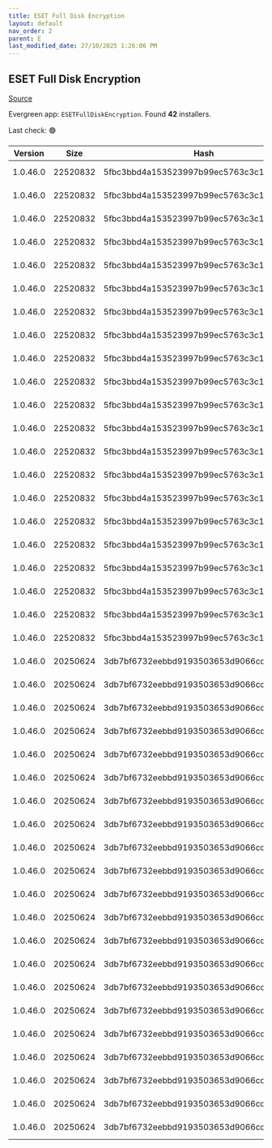```yaml
---
title: ESET Full Disk Encryption
layout: default
nav_order: 2
parent: E
last_modified_date: 27/10/2025 1:26:06 PM
---
```


## ESET Full Disk Encryption

[Source](https://www.eset.com/int/business/extended-protection-with-full-disk-encryption/)

Evergreen app: `ESETFullDiskEncryption`. Found **42** installers.

Last check: 🟢

| Version  | Size     | Hash                                     | Language | Architecture | Type | URI                                                                                                                                                                                                  |
| -------- | -------- | ---------------------------------------- | -------- | ------------ | ---- | ---------------------------------------------------------------------------------------------------------------------------------------------------------------------------------------------------- |
| 1.0.46.0 | 22520832 | 5fbc3bbd4a153523997b99ec5763c3c1775cee5c | cs_CZ    | x64          | msi  | [https://repository.eset.com/v1/com/eset/apps/business/efde/windows/v1/1.0.46.0/efde_nt64_csy.msi](https://repository.eset.com/v1/com/eset/apps/business/efde/windows/v1/1.0.46.0/efde_nt64_csy.msi) |
| 1.0.46.0 | 22520832 | 5fbc3bbd4a153523997b99ec5763c3c1775cee5c | de_DE    | x64          | msi  | [https://repository.eset.com/v1/com/eset/apps/business/efde/windows/v1/1.0.46.0/efde_nt64_deu.msi](https://repository.eset.com/v1/com/eset/apps/business/efde/windows/v1/1.0.46.0/efde_nt64_deu.msi) |
| 1.0.46.0 | 22520832 | 5fbc3bbd4a153523997b99ec5763c3c1775cee5c | el_GR    | x64          | msi  | [https://repository.eset.com/v1/com/eset/apps/business/efde/windows/v1/1.0.46.0/efde_nt64_ell.msi](https://repository.eset.com/v1/com/eset/apps/business/efde/windows/v1/1.0.46.0/efde_nt64_ell.msi) |
| 1.0.46.0 | 22520832 | 5fbc3bbd4a153523997b99ec5763c3c1775cee5c | en_US    | x64          | msi  | [https://repository.eset.com/v1/com/eset/apps/business/efde/windows/v1/1.0.46.0/efde_nt64_enu.msi](https://repository.eset.com/v1/com/eset/apps/business/efde/windows/v1/1.0.46.0/efde_nt64_enu.msi) |
| 1.0.46.0 | 22520832 | 5fbc3bbd4a153523997b99ec5763c3c1775cee5c | es_CL    | x64          | msi  | [https://repository.eset.com/v1/com/eset/apps/business/efde/windows/v1/1.0.46.0/efde_nt64_esl.msi](https://repository.eset.com/v1/com/eset/apps/business/efde/windows/v1/1.0.46.0/efde_nt64_esl.msi) |
| 1.0.46.0 | 22520832 | 5fbc3bbd4a153523997b99ec5763c3c1775cee5c | es_ES    | x64          | msi  | [https://repository.eset.com/v1/com/eset/apps/business/efde/windows/v1/1.0.46.0/efde_nt64_esn.msi](https://repository.eset.com/v1/com/eset/apps/business/efde/windows/v1/1.0.46.0/efde_nt64_esn.msi) |
| 1.0.46.0 | 22520832 | 5fbc3bbd4a153523997b99ec5763c3c1775cee5c | fr_CA    | x64          | msi  | [https://repository.eset.com/v1/com/eset/apps/business/efde/windows/v1/1.0.46.0/efde_nt64_frc.msi](https://repository.eset.com/v1/com/eset/apps/business/efde/windows/v1/1.0.46.0/efde_nt64_frc.msi) |
| 1.0.46.0 | 22520832 | 5fbc3bbd4a153523997b99ec5763c3c1775cee5c | fr_FR    | x64          | msi  | [https://repository.eset.com/v1/com/eset/apps/business/efde/windows/v1/1.0.46.0/efde_nt64_fra.msi](https://repository.eset.com/v1/com/eset/apps/business/efde/windows/v1/1.0.46.0/efde_nt64_fra.msi) |
| 1.0.46.0 | 22520832 | 5fbc3bbd4a153523997b99ec5763c3c1775cee5c | hr_HR    | x64          | msi  | [https://repository.eset.com/v1/com/eset/apps/business/efde/windows/v1/1.0.46.0/efde_nt64_hrv.msi](https://repository.eset.com/v1/com/eset/apps/business/efde/windows/v1/1.0.46.0/efde_nt64_hrv.msi) |
| 1.0.46.0 | 22520832 | 5fbc3bbd4a153523997b99ec5763c3c1775cee5c | hu_HU    | x64          | msi  | [https://repository.eset.com/v1/com/eset/apps/business/efde/windows/v1/1.0.46.0/efde_nt64_hun.msi](https://repository.eset.com/v1/com/eset/apps/business/efde/windows/v1/1.0.46.0/efde_nt64_hun.msi) |
| 1.0.46.0 | 22520832 | 5fbc3bbd4a153523997b99ec5763c3c1775cee5c | id_ID    | x64          | msi  | [https://repository.eset.com/v1/com/eset/apps/business/efde/windows/v1/1.0.46.0/efde_nt64_ind.msi](https://repository.eset.com/v1/com/eset/apps/business/efde/windows/v1/1.0.46.0/efde_nt64_ind.msi) |
| 1.0.46.0 | 22520832 | 5fbc3bbd4a153523997b99ec5763c3c1775cee5c | it_IT    | x64          | msi  | [https://repository.eset.com/v1/com/eset/apps/business/efde/windows/v1/1.0.46.0/efde_nt64_ita.msi](https://repository.eset.com/v1/com/eset/apps/business/efde/windows/v1/1.0.46.0/efde_nt64_ita.msi) |
| 1.0.46.0 | 22520832 | 5fbc3bbd4a153523997b99ec5763c3c1775cee5c | ja_JP    | x64          | msi  | [https://repository.eset.com/v1/com/eset/apps/business/efde/windows/v1/1.0.46.0/efde_nt64_jpn.msi](https://repository.eset.com/v1/com/eset/apps/business/efde/windows/v1/1.0.46.0/efde_nt64_jpn.msi) |
| 1.0.46.0 | 22520832 | 5fbc3bbd4a153523997b99ec5763c3c1775cee5c | ko_KR    | x64          | msi  | [https://repository.eset.com/v1/com/eset/apps/business/efde/windows/v1/1.0.46.0/efde_nt64_kor.msi](https://repository.eset.com/v1/com/eset/apps/business/efde/windows/v1/1.0.46.0/efde_nt64_kor.msi) |
| 1.0.46.0 | 22520832 | 5fbc3bbd4a153523997b99ec5763c3c1775cee5c | pl_PL    | x64          | msi  | [https://repository.eset.com/v1/com/eset/apps/business/efde/windows/v1/1.0.46.0/efde_nt64_plk.msi](https://repository.eset.com/v1/com/eset/apps/business/efde/windows/v1/1.0.46.0/efde_nt64_plk.msi) |
| 1.0.46.0 | 22520832 | 5fbc3bbd4a153523997b99ec5763c3c1775cee5c | pt_BR    | x64          | msi  | [https://repository.eset.com/v1/com/eset/apps/business/efde/windows/v1/1.0.46.0/efde_nt64_ptb.msi](https://repository.eset.com/v1/com/eset/apps/business/efde/windows/v1/1.0.46.0/efde_nt64_ptb.msi) |
| 1.0.46.0 | 22520832 | 5fbc3bbd4a153523997b99ec5763c3c1775cee5c | ru_RU    | x64          | msi  | [https://repository.eset.com/v1/com/eset/apps/business/efde/windows/v1/1.0.46.0/efde_nt64_rus.msi](https://repository.eset.com/v1/com/eset/apps/business/efde/windows/v1/1.0.46.0/efde_nt64_rus.msi) |
| 1.0.46.0 | 22520832 | 5fbc3bbd4a153523997b99ec5763c3c1775cee5c | sk_SK    | x64          | msi  | [https://repository.eset.com/v1/com/eset/apps/business/efde/windows/v1/1.0.46.0/efde_nt64_sky.msi](https://repository.eset.com/v1/com/eset/apps/business/efde/windows/v1/1.0.46.0/efde_nt64_sky.msi) |
| 1.0.46.0 | 22520832 | 5fbc3bbd4a153523997b99ec5763c3c1775cee5c | tr_TR    | x64          | msi  | [https://repository.eset.com/v1/com/eset/apps/business/efde/windows/v1/1.0.46.0/efde_nt64_trk.msi](https://repository.eset.com/v1/com/eset/apps/business/efde/windows/v1/1.0.46.0/efde_nt64_trk.msi) |
| 1.0.46.0 | 22520832 | 5fbc3bbd4a153523997b99ec5763c3c1775cee5c | zh_CN    | x64          | msi  | [https://repository.eset.com/v1/com/eset/apps/business/efde/windows/v1/1.0.46.0/efde_nt64_chs.msi](https://repository.eset.com/v1/com/eset/apps/business/efde/windows/v1/1.0.46.0/efde_nt64_chs.msi) |
| 1.0.46.0 | 22520832 | 5fbc3bbd4a153523997b99ec5763c3c1775cee5c | zh_TW    | x64          | msi  | [https://repository.eset.com/v1/com/eset/apps/business/efde/windows/v1/1.0.46.0/efde_nt64_cht.msi](https://repository.eset.com/v1/com/eset/apps/business/efde/windows/v1/1.0.46.0/efde_nt64_cht.msi) |
| 1.0.46.0 | 20250624 | 3db7bf6732eebbd9193503653d9066cc457fd441 | cs_CZ    | x86          | msi  | [https://repository.eset.com/v1/com/eset/apps/business/efde/windows/v1/1.0.46.0/efde_nt32_csy.msi](https://repository.eset.com/v1/com/eset/apps/business/efde/windows/v1/1.0.46.0/efde_nt32_csy.msi) |
| 1.0.46.0 | 20250624 | 3db7bf6732eebbd9193503653d9066cc457fd441 | de_DE    | x86          | msi  | [https://repository.eset.com/v1/com/eset/apps/business/efde/windows/v1/1.0.46.0/efde_nt32_deu.msi](https://repository.eset.com/v1/com/eset/apps/business/efde/windows/v1/1.0.46.0/efde_nt32_deu.msi) |
| 1.0.46.0 | 20250624 | 3db7bf6732eebbd9193503653d9066cc457fd441 | el_GR    | x86          | msi  | [https://repository.eset.com/v1/com/eset/apps/business/efde/windows/v1/1.0.46.0/efde_nt32_ell.msi](https://repository.eset.com/v1/com/eset/apps/business/efde/windows/v1/1.0.46.0/efde_nt32_ell.msi) |
| 1.0.46.0 | 20250624 | 3db7bf6732eebbd9193503653d9066cc457fd441 | en_US    | x86          | msi  | [https://repository.eset.com/v1/com/eset/apps/business/efde/windows/v1/1.0.46.0/efde_nt32_enu.msi](https://repository.eset.com/v1/com/eset/apps/business/efde/windows/v1/1.0.46.0/efde_nt32_enu.msi) |
| 1.0.46.0 | 20250624 | 3db7bf6732eebbd9193503653d9066cc457fd441 | es_CL    | x86          | msi  | [https://repository.eset.com/v1/com/eset/apps/business/efde/windows/v1/1.0.46.0/efde_nt32_esl.msi](https://repository.eset.com/v1/com/eset/apps/business/efde/windows/v1/1.0.46.0/efde_nt32_esl.msi) |
| 1.0.46.0 | 20250624 | 3db7bf6732eebbd9193503653d9066cc457fd441 | es_ES    | x86          | msi  | [https://repository.eset.com/v1/com/eset/apps/business/efde/windows/v1/1.0.46.0/efde_nt32_esn.msi](https://repository.eset.com/v1/com/eset/apps/business/efde/windows/v1/1.0.46.0/efde_nt32_esn.msi) |
| 1.0.46.0 | 20250624 | 3db7bf6732eebbd9193503653d9066cc457fd441 | fr_CA    | x86          | msi  | [https://repository.eset.com/v1/com/eset/apps/business/efde/windows/v1/1.0.46.0/efde_nt32_frc.msi](https://repository.eset.com/v1/com/eset/apps/business/efde/windows/v1/1.0.46.0/efde_nt32_frc.msi) |
| 1.0.46.0 | 20250624 | 3db7bf6732eebbd9193503653d9066cc457fd441 | fr_FR    | x86          | msi  | [https://repository.eset.com/v1/com/eset/apps/business/efde/windows/v1/1.0.46.0/efde_nt32_fra.msi](https://repository.eset.com/v1/com/eset/apps/business/efde/windows/v1/1.0.46.0/efde_nt32_fra.msi) |
| 1.0.46.0 | 20250624 | 3db7bf6732eebbd9193503653d9066cc457fd441 | hr_HR    | x86          | msi  | [https://repository.eset.com/v1/com/eset/apps/business/efde/windows/v1/1.0.46.0/efde_nt32_hrv.msi](https://repository.eset.com/v1/com/eset/apps/business/efde/windows/v1/1.0.46.0/efde_nt32_hrv.msi) |
| 1.0.46.0 | 20250624 | 3db7bf6732eebbd9193503653d9066cc457fd441 | hu_HU    | x86          | msi  | [https://repository.eset.com/v1/com/eset/apps/business/efde/windows/v1/1.0.46.0/efde_nt32_hun.msi](https://repository.eset.com/v1/com/eset/apps/business/efde/windows/v1/1.0.46.0/efde_nt32_hun.msi) |
| 1.0.46.0 | 20250624 | 3db7bf6732eebbd9193503653d9066cc457fd441 | id_ID    | x86          | msi  | [https://repository.eset.com/v1/com/eset/apps/business/efde/windows/v1/1.0.46.0/efde_nt32_ind.msi](https://repository.eset.com/v1/com/eset/apps/business/efde/windows/v1/1.0.46.0/efde_nt32_ind.msi) |
| 1.0.46.0 | 20250624 | 3db7bf6732eebbd9193503653d9066cc457fd441 | it_IT    | x86          | msi  | [https://repository.eset.com/v1/com/eset/apps/business/efde/windows/v1/1.0.46.0/efde_nt32_ita.msi](https://repository.eset.com/v1/com/eset/apps/business/efde/windows/v1/1.0.46.0/efde_nt32_ita.msi) |
| 1.0.46.0 | 20250624 | 3db7bf6732eebbd9193503653d9066cc457fd441 | ja_JP    | x86          | msi  | [https://repository.eset.com/v1/com/eset/apps/business/efde/windows/v1/1.0.46.0/efde_nt32_jpn.msi](https://repository.eset.com/v1/com/eset/apps/business/efde/windows/v1/1.0.46.0/efde_nt32_jpn.msi) |
| 1.0.46.0 | 20250624 | 3db7bf6732eebbd9193503653d9066cc457fd441 | ko_KR    | x86          | msi  | [https://repository.eset.com/v1/com/eset/apps/business/efde/windows/v1/1.0.46.0/efde_nt32_kor.msi](https://repository.eset.com/v1/com/eset/apps/business/efde/windows/v1/1.0.46.0/efde_nt32_kor.msi) |
| 1.0.46.0 | 20250624 | 3db7bf6732eebbd9193503653d9066cc457fd441 | pl_PL    | x86          | msi  | [https://repository.eset.com/v1/com/eset/apps/business/efde/windows/v1/1.0.46.0/efde_nt32_plk.msi](https://repository.eset.com/v1/com/eset/apps/business/efde/windows/v1/1.0.46.0/efde_nt32_plk.msi) |
| 1.0.46.0 | 20250624 | 3db7bf6732eebbd9193503653d9066cc457fd441 | pt_BR    | x86          | msi  | [https://repository.eset.com/v1/com/eset/apps/business/efde/windows/v1/1.0.46.0/efde_nt32_ptb.msi](https://repository.eset.com/v1/com/eset/apps/business/efde/windows/v1/1.0.46.0/efde_nt32_ptb.msi) |
| 1.0.46.0 | 20250624 | 3db7bf6732eebbd9193503653d9066cc457fd441 | ru_RU    | x86          | msi  | [https://repository.eset.com/v1/com/eset/apps/business/efde/windows/v1/1.0.46.0/efde_nt32_rus.msi](https://repository.eset.com/v1/com/eset/apps/business/efde/windows/v1/1.0.46.0/efde_nt32_rus.msi) |
| 1.0.46.0 | 20250624 | 3db7bf6732eebbd9193503653d9066cc457fd441 | sk_SK    | x86          | msi  | [https://repository.eset.com/v1/com/eset/apps/business/efde/windows/v1/1.0.46.0/efde_nt32_sky.msi](https://repository.eset.com/v1/com/eset/apps/business/efde/windows/v1/1.0.46.0/efde_nt32_sky.msi) |
| 1.0.46.0 | 20250624 | 3db7bf6732eebbd9193503653d9066cc457fd441 | tr_TR    | x86          | msi  | [https://repository.eset.com/v1/com/eset/apps/business/efde/windows/v1/1.0.46.0/efde_nt32_trk.msi](https://repository.eset.com/v1/com/eset/apps/business/efde/windows/v1/1.0.46.0/efde_nt32_trk.msi) |
| 1.0.46.0 | 20250624 | 3db7bf6732eebbd9193503653d9066cc457fd441 | zh_CN    | x86          | msi  | [https://repository.eset.com/v1/com/eset/apps/business/efde/windows/v1/1.0.46.0/efde_nt32_chs.msi](https://repository.eset.com/v1/com/eset/apps/business/efde/windows/v1/1.0.46.0/efde_nt32_chs.msi) |
| 1.0.46.0 | 20250624 | 3db7bf6732eebbd9193503653d9066cc457fd441 | zh_TW    | x86          | msi  | [https://repository.eset.com/v1/com/eset/apps/business/efde/windows/v1/1.0.46.0/efde_nt32_cht.msi](https://repository.eset.com/v1/com/eset/apps/business/efde/windows/v1/1.0.46.0/efde_nt32_cht.msi) |
